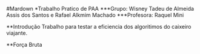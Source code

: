 #Mardown
*Trabalho Pratico de PAA
***Grupo: Wisney Tadeu de Almeida Assis dos Santos e Rafael Alkmim Machado
***Profesora: Raquel Mini

**Introdução
	Trabalho para testar a eficiencia dos algoritimos do caixeiro viajante.

**Força Bruta
	